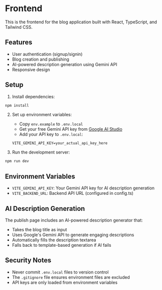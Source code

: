 # Frontend

This is the frontend for the blog application built with React, TypeScript, and Tailwind CSS.

## Features

- User authentication (signup/signin)
- Blog creation and publishing
- AI-powered description generation using Gemini API
- Responsive design

## Setup

1. Install dependencies:
```bash
npm install
```

2. Set up environment variables:
   - Copy `env.example` to `.env.local`
   - Get your free Gemini API key from [Google AI Studio](https://makersuite.google.com/app/apikey)
   - Add your API key to `.env.local`:
   ```
   VITE_GEMINI_API_KEY=your_actual_api_key_here
   ```

3. Run the development server:
```bash
npm run dev
```

## Environment Variables

- `VITE_GEMINI_API_KEY`: Your Gemini API key for AI description generation
- `VITE_BACKEND_URL`: Backend API URL (configured in config.ts)

## AI Description Generation

The publish page includes an AI-powered description generator that:
- Takes the blog title as input
- Uses Google's Gemini API to generate engaging descriptions
- Automatically fills the description textarea
- Falls back to template-based generation if AI fails

## Security Notes

- Never commit `.env.local` files to version control
- The `.gitignore` file ensures environment files are excluded
- API keys are only loaded from environment variables
